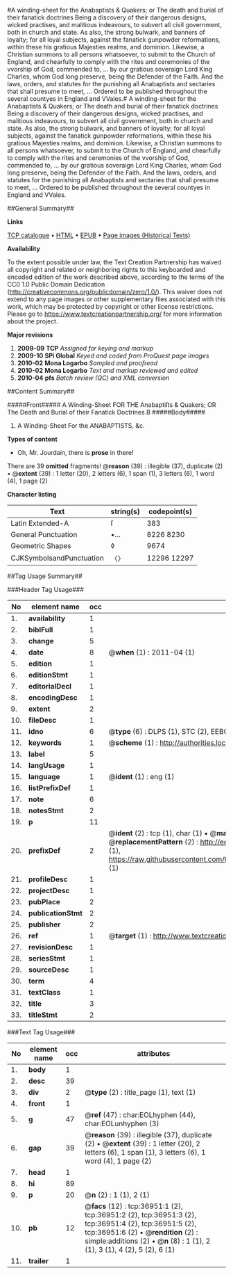 #A winding-sheet for the Anabaptists & Quakers; or The death and burial of their fanatick doctrines Being a discovery of their dangerous designs, wicked practises, and malitious indeavours, to subvert all civil government, both in church and state. As also, the strong bulwark, and banners of loyalty; for all loyal subjects, against the fanatick gunpowder reformations, within these his gratious Majesties realms, and dominion. Likewise, a Christian summons to all persons whatsoever, to submit to the Church of England, and chearfully to comply with the rites and ceremonies of the vvorship of God, commended to, ... by our gratious soveraign Lord King Charles, whom God long preserve, being the Defender of the Faith. And the laws, orders, and statutes for the punishing all Anabaptists and sectaries that shall presume to meet, ... Ordered to be published throughout the several countyes in England and VVales.#
A winding-sheet for the Anabaptists & Quakers; or The death and burial of their fanatick doctrines Being a discovery of their dangerous designs, wicked practises, and malitious indeavours, to subvert all civil government, both in church and state. As also, the strong bulwark, and banners of loyalty; for all loyal subjects, against the fanatick gunpowder reformations, within these his gratious Majesties realms, and dominion. Likewise, a Christian summons to all persons whatsoever, to submit to the Church of England, and chearfully to comply with the rites and ceremonies of the vvorship of God, commended to, ... by our gratious soveraign Lord King Charles, whom God long preserve, being the Defender of the Faith. And the laws, orders, and statutes for the punishing all Anabaptists and sectaries that shall presume to meet, ... Ordered to be published throughout the several countyes in England and VVales.

##General Summary##

**Links**

[TCP catalogue](http://www.ota.ox.ac.uk/tcp/)  • 
[HTML](http://tei.it.ox.ac.uk/tcp/Texts-HTML/free/A66/A66623.html)  • 
[EPUB](http://tei.it.ox.ac.uk/tcp/Texts-EPUB/free/A66/A66623.epub) • 
[Page images (Historical Texts)](https://historicaltexts.jisc.ac.uk/eebo-99832478e)

**Availability**

To the extent possible under law, the Text Creation Partnership has waived all copyright and related or neighboring rights to this keyboarded and encoded edition of the work described above, according to the terms of the CC0 1.0 Public Domain Dedication (http://creativecommons.org/publicdomain/zero/1.0/). This waiver does not extend to any page images or other supplementary files associated with this work, which may be protected by copyright or other license restrictions. Please go to https://www.textcreationpartnership.org/ for more information about the project.

**Major revisions**

1. __2009-09__ __TCP__ *Assigned for keying and markup*
1. __2009-10__ __SPi Global__ *Keyed and coded from ProQuest page images*
1. __2010-02__ __Mona Logarbo__ *Sampled and proofread*
1. __2010-02__ __Mona Logarbo__ *Text and markup reviewed and edited*
1. __2010-04__ __pfs__ *Batch review (QC) and XML conversion*

##Content Summary##

#####Front#####
A Winding-Sheet FOR THE Anabaptiſts & Quakers; OR The Death and Burial of their Fanatick Doctrines.B
#####Body#####

1. A Winding-Sheet For the ANABAPTISTS, &c.

**Types of content**

  * Oh, Mr. Jourdain, there is **prose** in there!

There are 39 **omitted** fragments! 
 @__reason__ (39) : illegible (37), duplicate (2)  •  @__extent__ (39) : 1 letter (20), 2 letters (6), 1 span (1), 3 letters (6), 1 word (4), 1 page (2)

**Character listing**


|Text|string(s)|codepoint(s)|
|---|---|---|
|Latin Extended-A|ſ|383|
|General Punctuation|•…|8226 8230|
|Geometric Shapes|◊|9674|
|CJKSymbolsandPunctuation|〈〉|12296 12297|

##Tag Usage Summary##

###Header Tag Usage###

|No|element name|occ|attributes|
|---|---|---|---|
|1.|__availability__|1||
|2.|__biblFull__|1||
|3.|__change__|5||
|4.|__date__|8| @__when__ (1) : 2011-04 (1)|
|5.|__edition__|1||
|6.|__editionStmt__|1||
|7.|__editorialDecl__|1||
|8.|__encodingDesc__|1||
|9.|__extent__|2||
|10.|__fileDesc__|1||
|11.|__idno__|6| @__type__ (6) : DLPS (1), STC (2), EEBO-CITATION (1), PROQUEST (1), VID (1)|
|12.|__keywords__|1| @__scheme__ (1) : http://authorities.loc.gov/ (1)|
|13.|__label__|5||
|14.|__langUsage__|1||
|15.|__language__|1| @__ident__ (1) : eng (1)|
|16.|__listPrefixDef__|1||
|17.|__note__|6||
|18.|__notesStmt__|2||
|19.|__p__|11||
|20.|__prefixDef__|2| @__ident__ (2) : tcp (1), char (1)  •  @__matchPattern__ (2) : ([0-9\-]+):([0-9IVX]+) (1), (.+) (1)  •  @__replacementPattern__ (2) : http://eebo.chadwyck.com/downloadtiff?vid=$1&page=$2 (1), https://raw.githubusercontent.com/textcreationpartnership/Texts/master/tcpchars.xml#$1 (1)|
|21.|__profileDesc__|1||
|22.|__projectDesc__|1||
|23.|__pubPlace__|2||
|24.|__publicationStmt__|2||
|25.|__publisher__|2||
|26.|__ref__|1| @__target__ (1) : http://www.textcreationpartnership.org/docs/. (1)|
|27.|__revisionDesc__|1||
|28.|__seriesStmt__|1||
|29.|__sourceDesc__|1||
|30.|__term__|4||
|31.|__textClass__|1||
|32.|__title__|3||
|33.|__titleStmt__|2||


###Text Tag Usage###

|No|element name|occ|attributes|
|---|---|---|---|
|1.|__body__|1||
|2.|__desc__|39||
|3.|__div__|2| @__type__ (2) : title_page (1), text (1)|
|4.|__front__|1||
|5.|__g__|47| @__ref__ (47) : char:EOLhyphen (44), char:EOLunhyphen (3)|
|6.|__gap__|39| @__reason__ (39) : illegible (37), duplicate (2)  •  @__extent__ (39) : 1 letter (20), 2 letters (6), 1 span (1), 3 letters (6), 1 word (4), 1 page (2)|
|7.|__head__|1||
|8.|__hi__|89||
|9.|__p__|20| @__n__ (2) : 1 (1), 2 (1)|
|10.|__pb__|12| @__facs__ (12) : tcp:36951:1 (2), tcp:36951:2 (2), tcp:36951:3 (2), tcp:36951:4 (2), tcp:36951:5 (2), tcp:36951:6 (2)  •  @__rendition__ (2) : simple:additions (2)  •  @__n__ (8) : 1 (1), 2 (1), 3 (1), 4 (2), 5 (2), 6 (1)|
|11.|__trailer__|1||
